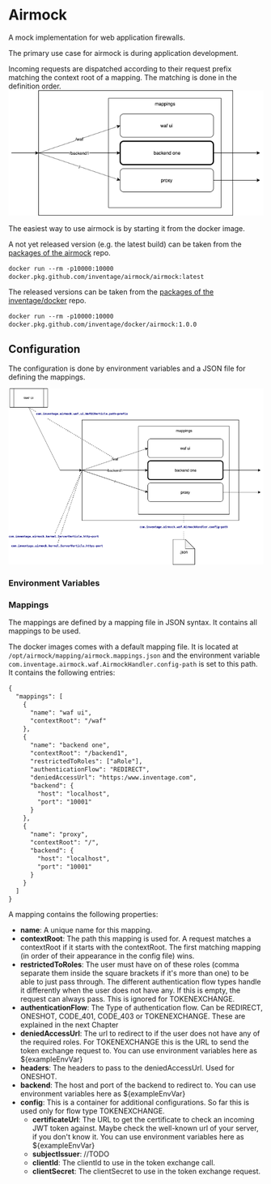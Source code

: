 # Airmock
A mock implementation for web application firewalls.

The primary use case for airmock is during application development. 

Incoming requests are dispatched according to their request prefix matching the context root of a mapping. The matching is done in the definition order.
![Airmock-Overview](./docs/Airmock-Overview.png)

The easiest way to use airmock is by starting it from the docker image.

A not yet released version (e.g. the latest build) can be taken from the [packages of the airmock](https://github.com/inventage/airmock/packages) repo.
```
docker run --rm -p10000:10000 docker.pkg.github.com/inventage/airmock/airmock:latest
```

The released versions can be taken from the [packages of the inventage/docker]() repo.
```
docker run --rm -p10000:10000 docker.pkg.github.com/inventage/docker/airmock:1.0.0
```

## Configuration

The configuration is done by environment variables and a JSON file for defining the mappings.

![Airmock-Overview-Config](./docs/Airmock-Overview-Config.png)

### Environment Variables

### Mappings

The mappings are defined by a mapping file in JSON syntax. It contains all mappings to be used.

The docker images comes with a default mapping file. It is located at `/opt/airmock/mapping/airmock.mappings.json` and the environment variable `com.inventage.airmock.waf.AirmockHandler.config-path` is set to this path. It contains the following entries:
```
{
  "mappings": [
    {
      "name": "waf ui",
      "contextRoot": "/waf"
    },
    {
      "name": "backend one",
      "contextRoot": "/backend1",
      "restrictedToRoles": ["aRole"],
      "authenticationFlow": "REDIRECT",
      "deniedAccessUrl": "https:/www.inventage.com",
      "backend": {
        "host": "localhost",
        "port": "10001"
      }
    },
    {
      "name": "proxy",
      "contextRoot": "/",
      "backend": {
        "host": "localhost",
        "port": "10001"
      }
    }
  ]
}
```

A mapping contains the following properties:
- **name**: A unique name for this mapping.
- **contextRoot**: The path this mapping is used for. A request matches a contextRoot if it starts with the contextRoot. The first matching mapping (in order of their appearance in the config file) wins.
- **restrictedToRoles**: The user must have on of these roles (comma separate them inside the square brackets if it's more than one) to be able to just pass through. The different authentication flow types handle it differently when the user does not have any. If this is empty, the request can always pass. This is ignored for TOKENEXCHANGE.
- **authenticationFlow**: The Type of authentication flow. Can be REDIRECT, ONESHOT, CODE_401, CODE_403 or TOKENEXCHANGE. These are explained in the next Chapter
- **deniedAccessUrl**: The url to redirect to if the user does not have any of the required roles. For TOKENEXCHANGE this is the URL to send the token exchange request to. You can use environment variables here as ${exampleEnvVar}
- **headers**: The headers to pass to the deniedAccessUrl. Used for ONESHOT.
- **backend**: The host and port of the backend to redirect to. You can use environment variables here as ${exampleEnvVar}
- **config**: This is a container for additional configurations. So far this is used only for flow type TOKENEXCHANGE.
  - **certificateUrl**: The URL to get the certificate to check an incoming JWT token against. Maybe check the well-known url of your server, if you don't know it. You can use environment variables here as ${exampleEnvVar} 
  - **subjectIssuer**: //TODO
  - **clientId**: The clientId to use in the token exchange call.
  - **clientSecret**: The clientSecret to use in the token exchange request.
